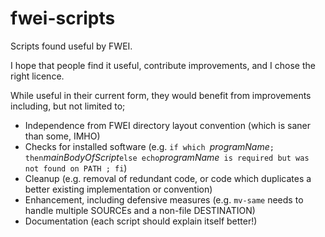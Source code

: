 fwei-scripts
============

Scripts found useful by FWEI.

I hope that people find it useful, contribute improvements, and I chose the right licence.

While useful in their current form, they would benefit from improvements including, but not limited to;
* Independence from FWEI directory layout convention (which is saner than some, IMHO)
* Checks for installed software (e.g. `if which `_programName_` ; then `_mainBodyOfScript_` else echo `_programName_` is required but was not found on PATH ; fi`)
* Cleanup (e.g. removal of redundant code, or code which duplicates a better existing implementation or convention)
* Enhancement, including defensive measures (e.g. `mv-same` needs to handle multiple SOURCEs and a non-file DESTINATION)
* Documentation (each script should explain itself better!)
